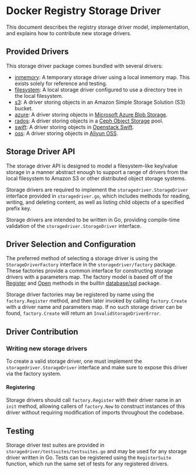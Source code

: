 <!--[metadata]>
+++
title = "Storage Drivers"
description = "Explains how to use storage drivers"
keywords = ["registry, on-prem, images, tags, repository, distribution, storage drivers, advanced"]
[menu.main]
parent="smn_registry_ref"
+++
<![end-metadata]-->


# Docker Registry Storage Driver

This document describes the registry storage driver model, implementation, and explains how to contribute new storage drivers.

## Provided Drivers

This storage driver package comes bundled with several drivers:

- [inmemory](storage-drivers/inmemory.md): A temporary storage driver using a local inmemory map. This exists solely for reference and testing.
- [filesystem](storage-drivers/filesystem.md): A local storage driver configured to use a directory tree in the local filesystem.
- [s3](storage-drivers/s3.md): A driver storing objects in an Amazon Simple Storage Solution (S3) bucket.
- [azure](storage-drivers/azure.md): A driver storing objects in [Microsoft Azure Blob Storage](http://azure.microsoft.com/en-us/services/storage/).
- [rados](storage-drivers/rados.md): A driver storing objects in a [Ceph Object Storage](http://ceph.com/docs/master/rados/) pool.
- [swift](storage-drivers/swift.md): A driver storing objects in [Openstack Swift](http://docs.openstack.org/developer/swift/).
- [oss](storage-drivers/oss.md): A driver storing objects in [Aliyun OSS](http://www.aliyun.com/product/oss).

## Storage Driver API

The storage driver API is designed to model a filesystem-like key/value storage in a manner abstract enough to support a range of drivers from the local filesystem to Amazon S3 or other distributed object storage systems.

Storage drivers are required to implement the `storagedriver.StorageDriver` interface provided in `storagedriver.go`, which includes methods for reading, writing, and deleting content, as well as listing child objects of a specified prefix key.

Storage drivers are intended to be written in Go, providing compile-time
validation of the `storagedriver.StorageDriver` interface.

## Driver Selection and Configuration

The preferred method of selecting a storage driver is using the `StorageDriverFactory` interface in the `storagedriver/factory` package. These factories provide a common interface for constructing storage drivers with a parameters map. The factory model is based off of the [Register](http://golang.org/pkg/database/sql/#Register) and [Open](http://golang.org/pkg/database/sql/#Open) methods in the builtin [database/sql](http://golang.org/pkg/database/sql) package.

Storage driver factories may be registered by name using the
`factory.Register` method, and then later invoked by calling `factory.Create`
with a driver name and parameters map. If no such storage driver can be found,
`factory.Create` will return an `InvalidStorageDriverError`.

## Driver Contribution

### Writing new storage drivers

To create a valid storage driver, one must implement the
`storagedriver.StorageDriver` interface and make sure to expose this driver
via the factory system.

#### Registering

Storage drivers should call `factory.Register` with their driver name in an `init` method, allowing callers of `factory.New` to construct instances of this driver without requiring modification of imports throughout the codebase.

## Testing

Storage driver test suites are provided in
`storagedriver/testsuites/testsuites.go` and may be used for any storage
driver written in Go. Tests can be registered using the `RegisterSuite`
function, which run the same set of tests for any registered drivers.
